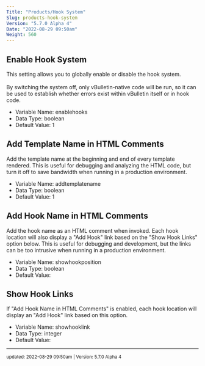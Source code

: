 ```yaml
---
Title: "Products/Hook System"
Slug: products-hook-system
Version: "5.7.0 Alpha 4"
Date: "2022-08-29 09:50am"
Weight: 560
---
```



## Enable Hook System

This setting allows you to globally enable or disable the hook system.<br />
<br />
By switching the system off, only vBulletin-native code will be run, so it can be used to establish whether errors exist within vBulletin itself or in hook code.




- Variable Name: enablehooks
- Data Type: boolean
- Default Value: 1

## Add Template Name in HTML Comments

Add the template name at the beginning and end of every template rendered. This is useful for debugging and analyzing the HTML code, but turn it off to save bandwidth when running in a production environment.




- Variable Name: addtemplatename
- Data Type: boolean
- Default Value: 1

## Add Hook Name in HTML Comments

Add the hook name as an HTML comment when invoked. 
Each hook location will also display a "Add Hook" link based on the "Show Hook Links" option below.
This is useful for debugging and development, but the links can be too intrusive when running in a production environment.




- Variable Name: showhookposition
- Data Type: boolean
- Default Value: 

## Show Hook Links

If "Add Hook Name in HTML Comments" is enabled, each hook location will display an "Add Hook" link based on this option.




- Variable Name: showhooklink
- Data Type: integer
- Default Value: 


<hr>
<small>
updated: 2022-08-29 09:50am | Version: 5.7.0 Alpha 4
</small>